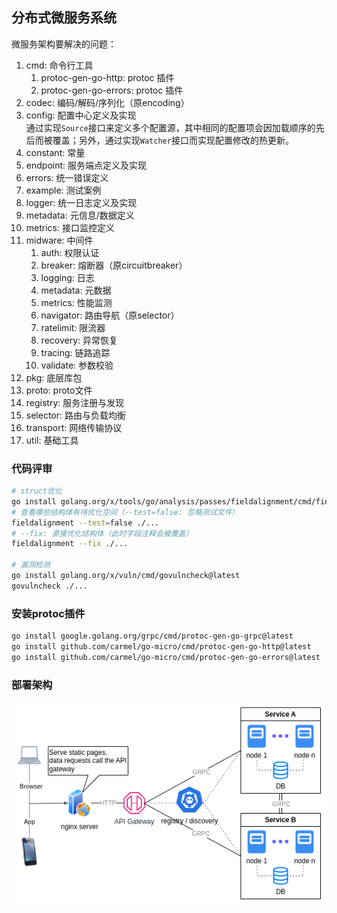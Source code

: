 ## 分布式微服务系统

微服务架构要解决的问题：

1. cmd: 命令行工具
   1. protoc-gen-go-http: protoc 插件
   2. protoc-gen-go-errors: protoc 插件
2. codec: 编码/解码/序列化（原encoding）
3. config: 配置中心定义及实现  
   通过实现`Source`接口来定义多个配置源，其中相同的配置项会因加载顺序的先后而被覆盖；另外，通过实现`Watcher`接口而实现配置修改的热更新。
4. constant: 常量
5. endpoint: 服务端点定义及实现
6. errors: 统一错误定义
7. example: 测试案例
8. logger: 统一日志定义及实现
9. metadata: 元信息/数据定义
10. metrics: 接口监控定义
11. midware: 中间件
    1. auth: 权限认证
    2. breaker: 熔断器（原circuitbreaker）
    3. logging: 日志
    4. metadata: 元数据
    5. metrics: 性能监测
    6. navigator: 路由导航（原selector）
    7. ratelimit: 限流器
    8. recovery: 异常恢复
    9. tracing: 链路追踪
    10. validate: 参数校验
12. pkg: 底层库包
13. proto: proto文件
14. registry: 服务注册与发现
15. selector: 路由与负载均衡
16. transport: 网络传输协议
17. util: 基础工具

### 代码评审

```sh
# struct优化
go install golang.org/x/tools/go/analysis/passes/fieldalignment/cmd/fieldalignment@latest
# 查看哪些结构体有待优化空间（--test=false: 忽略测试文件）
fieldalignment --test=false ./...
# --fix: 直接优化结构体（此时字段注释会被覆盖）
fieldalignment --fix ./...

# 漏洞检测
go install golang.org/x/vuln/cmd/govulncheck@latest
govulncheck ./...
```

### 安装protoc插件

```sh
go install google.golang.org/grpc/cmd/protoc-gen-go-grpc@latest
go install github.com/carmel/go-micro/cmd/protoc-gen-go-http@latest
go install github.com/carmel/go-micro/cmd/protoc-gen-go-errors@latest
```

### 部署架构

![architecture](go-micro.png)

